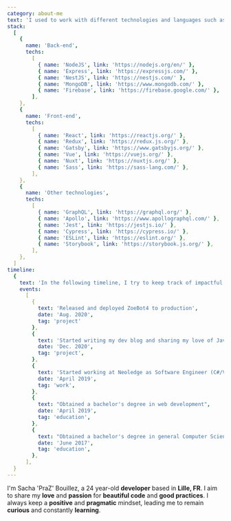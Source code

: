 ```yaml
---
category: about-me
text: 'I used to work with different technologies and languages such as Java & C#. I eventually settled with JavaScript/Typescript and made my current stack revolve around its ecosystem. Having a single language allows me to switch from one project to the other, and from the back to the front easily.'
stack:
  [
    {
      name: 'Back-end',
      techs:
        [
          { name: 'NodeJS', link: 'https://nodejs.org/en/' },
          { name: 'Express', link: 'https://expressjs.com/' },
          { name: 'NestJS', link: 'https://nestjs.com/' },
          { name: 'MongoDB', link: 'https://www.mongodb.com/' },
          { name: 'Firebase', link: 'https://firebase.google.com/' },
        ],
    },
    {
      name: 'Front-end',
      techs:
        [
          { name: 'React', link: 'https://reactjs.org/' },
          { name: 'Redux', link: 'https://redux.js.org/' },
          { name: 'Gatsby', link: 'https://www.gatsbyjs.org/' },
          { name: 'Vue', link: 'https://vuejs.org/' },
          { name: 'Nuxt', link: 'https://nuxtjs.org/' },
          { name: 'Sass', link: 'https://sass-lang.com/' },
        ],
    },
    {
      name: 'Other technologies',
      techs:
        [
          { name: 'GraphQL', link: 'https://graphql.org/' },
          { name: 'Apollo', link: 'https://www.apollographql.com/' },
          { name: 'Jest', link: 'https://jestjs.io/' },
          { name: 'Cypress', link: 'https://cypress.io/' },
          { name: 'ESLint', link: 'https://eslint.org/' },
          { name: 'Storybook', link: 'https://storybook.js.org/' },
        ],
    },
  ]
timeline:
  {
    text: 'In the following timeline, I try to keep track of impactful events that made me the developer I am today.',
    events:
      [
        {
          text: 'Released and deployed ZoeBot4 to production',
          date: 'Aug. 2020',
          tag: 'project'
        },
        {
          text: 'Started writing my dev blog and sharing my love of Javascript',
          date: 'Dec. 2020',
          tag: 'project',
        },
        {
          text: 'Started working at Neoledge as Software Engineer (C#/VueJs)',
          date: 'April 2019',
          tag: 'work',
        },
        {
          text: "Obtained a bachelor's degree in web development",
          date: 'April 2019',
          tag: 'education',
        },
        {
          text: "Obtained a bachelor's degree in general Computer Science",
          date: 'June 2017',
          tag: 'education',
        },
      ],
  }
---
```


I'm Sacha 'PraZ' Bouillez, a 24 year-old **developer** based in **Lille, FR**. I aim to share my **love** and **passion** for **beautiful code** and **good practices**. I always keep a **positive** and **pragmatic** mindset, leading me to remain **curious** and constantly **learning**.
